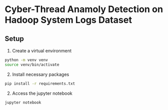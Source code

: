 # Cyber-Thread Anamoly Detection on Hadoop System Logs Dataset

## Setup
1. Create a virtual environment
```bash
python -m venv venv
source venv/bin/activate
```

2. Install necessary packages
```bash
pip install -r requirements.txt
```
2. Access the jupyter notebook
```bash
jupyter notebook
```
